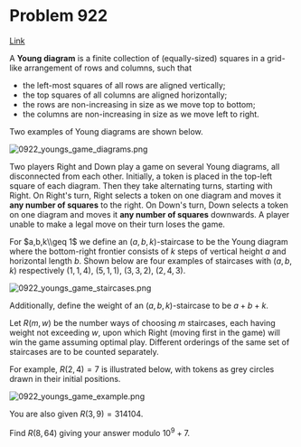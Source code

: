 # Problem 922

[Link](https://projecteuler.net/problem=922)

A **Young diagram** is a finite collection of (equally-sized) squares in a grid-like arrangement of rows and columns, such that

*   the left-most squares of all rows are aligned vertically;
*   the top squares of all columns are aligned horizontally;
*   the rows are non-increasing in size as we move top to bottom;
*   the columns are non-increasing in size as we move left to right.

Two examples of Young diagrams are shown below.

![0922_youngs_game_diagrams.png](resources/images/0922_youngs_game_diagrams.png?1731534949)

Two players Right and Down play a game on several Young diagrams, all disconnected from each other. Initially, a token is placed in the top-left square of each diagram. Then they take alternating turns, starting with Right. On Right's turn, Right selects a token on one diagram and moves it **any number of squares** to the right. On Down's turn, Down selects a token on one diagram and moves it **any number of squares** downwards. A player unable to make a legal move on their turn loses the game.

For $a,b,k\\geq 1$ we define an $(a,b,k)$-staircase to be the Young diagram where the bottom-right frontier consists of $k$ steps of vertical height $a$ and horizontal length $b$. Shown below are four examples of staircases with $(a,b,k)$ respectively $(1,1,4),$ $(5,1,1),$ $(3,3,2),$ $(2,4,3)$.

![0922_youngs_game_staircases.png](resources/images/0922_youngs_game_staircases.png?1731535243)

Additionally, define the weight of an $(a,b,k)$-staircase to be $a+b+k$.

Let $R(m, w)$ be the number ways of choosing $m$ staircases, each having weight not exceeding $w$, upon which Right (moving first in the game) will win the game assuming optimal play. Different orderings of the same set of staircases are to be counted separately.

For example, $R(2, 4)=7$ is illustrated below, with tokens as grey circles drawn in their initial positions.

![0922_youngs_game_example.png](resources/images/0922_youngs_game_example.png?1731535375)

You are also given $R(3, 9)=314104$.

Find $R(8, 64)$ giving your answer modulo $10^9+7$.